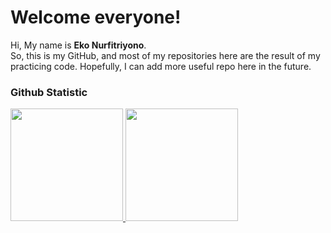# Welcome everyone! 

Hi, My name is **Eko Nurfitriyono**.<br>
So, this is my GitHub, and most of my repositories here are the result of my practicing code. Hopefully, I can add more useful repo here in the future.

### Github Statistic
<p align="left">
<a href="https://github.com/dimasmds">
  <img height="180em" src="https://github-readme-stats-eight-theta.vercel.app/api?username=ekonurfitriyono&show_icons=true&theme=algolia&include_all_commits=true&count_private=true"/>
  <img height="180em" src="https://github-readme-stats-eight-theta.vercel.app/api/top-langs/?username=ekonurfitriyono&layout=compact&langs_count=4&theme=algolia"/>
</a>
</p>
